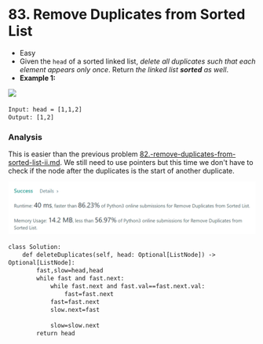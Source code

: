# 83. Remove Duplicates from Sorted List

* Easy
* Given the `head` of a sorted linked list, _delete all duplicates such that each element appears only once_. Return _the linked list **sorted** as well_.
* **Example 1:**

![](https://assets.leetcode.com/uploads/2021/01/04/list1.jpg)

```
Input: head = [1,1,2]
Output: [1,2]
```



### Analysis&#x20;

This is easier than the previous problem [82.-remove-duplicates-from-sorted-list-ii.md](82.-remove-duplicates-from-sorted-list-ii.md "mention"). We still need to use pointers but this time we don't have to check if the node after the duplicates is the start of another duplicate.&#x20;

![](<../.gitbook/assets/image (11) (1) (1).png>)

```
class Solution:
    def deleteDuplicates(self, head: Optional[ListNode]) -> Optional[ListNode]:
        fast,slow=head,head
        while fast and fast.next:
            while fast.next and fast.val==fast.next.val:
                fast=fast.next
            fast=fast.next
            slow.next=fast
            
            slow=slow.next
        return head
```
